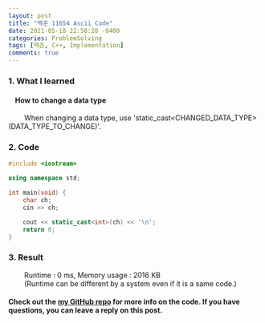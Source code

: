 ```yaml
---
layout: post
title: "백준 11654 Ascii Code"
date: 2021-05-18 22:58:28 -0400
categories: ProblemSolving
tags: [백준, C++, Implementation]
comments: true
---
```


### 1. What I learned
#### &nbsp;&nbsp;&nbsp;&nbsp;How to change a data type
&nbsp;&nbsp;&nbsp;&nbsp;&nbsp;&nbsp;&nbsp;&nbsp;When changing a data type, use 'static_cast<CHANGED_DATA_TYPE>(DATA_TYPE_TO_CHANGE)'.  

### 2. Code
```cpp
#include <iostream>

using namespace std;

int main(void) {
    char ch;
    cin >> ch;

    cout << static_cast<int>(ch) << '\n';
    return 0;
}
```

### 3. Result
&nbsp;&nbsp;&nbsp;&nbsp;&nbsp;&nbsp;&nbsp;&nbsp;Runtime : 0 ms, Memory usage : 2016 KB  
&nbsp;&nbsp;&nbsp;&nbsp;&nbsp;&nbsp;&nbsp;&nbsp;(Runtime can be different by a system even if it is a same code.)

#### Check out the [my GitHub repo][hyuk-gh] for more info on the code. If you have questions, you can leave a reply on this post.
[hyuk-gh]: https://github.com/dlgur1994/StudyAlgorithms
